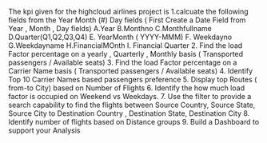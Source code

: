  The kpi given for the highcloud airlines project is 
 1.calcuate the following fields from the Year	Month (#)	Day  fields ( First Create a Date Field from Year , Month , Day fields)
   A.Year
   B.Monthno
   C.Monthfullname
   D.Quarter(Q1,Q2,Q3,Q4)
   E. YearMonth ( YYYY-MMM)
   F. Weekdayno
   G.Weekdayname
   H.FinancialMOnth
   I. Financial Quarter 
2. Find the load Factor percentage on a yearly , Quarterly , Monthly basis ( Transported passengers / Available seats)
3. Find the load Factor percentage on a Carrier Name basis ( Transported passengers / Available seats)
4. Identify Top 10 Carrier Names based passengers preference 
5. Display top Routes ( from-to City) based on Number of Flights 
6. Identify the how much load factor is occupied on Weekend vs Weekdays.
7. Use the filter to provide a search capability to find the flights between Source Country, Source State, Source City to Destination Country , Destination State, Destination City 
8. Identify number of flights based on Distance groups
9. Build a Dashboard to support your Analysis
